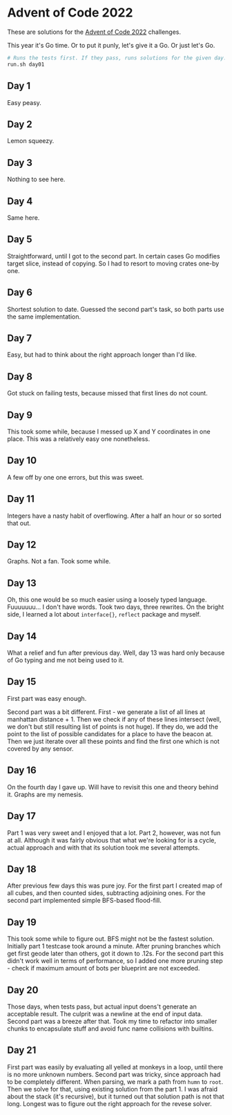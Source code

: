 # Advent of Code 2022

These are solutions for the [Advent of Code 2022](https://adventofcode.com/2022) challenges.

This year it's Go time. Or to put it punly, let's give it a Go. Or just let's Go.

```bash
# Runs the tests first. If they pass, runs solutions for the given day.
run.sh day01
```

## Day 1

Easy peasy.

## Day 2

Lemon squeezy.

## Day 3

Nothing to see here.

## Day 4

Same here.

## Day 5

Straightforward, until I got to the second part. In certain cases Go modifies target slice, instead of copying. So I had
to resort to moving crates one-by one.

## Day 6

Shortest solution to date. Guessed the second part's task, so both parts use the same implementation.

## Day 7

Easy, but had to think about the right approach longer than I'd like.

## Day 8

Got stuck on failing tests, because missed that first lines do not count.

## Day 9

This took some while, because I messed up X and Y coordinates in one place. This was a relatively easy one nonetheless.

## Day 10

A few off by one one errors, but this was sweet.

## Day 11

Integers have a nasty habit of overflowing. After a half an hour or so sorted that out.

## Day 12

Graphs. Not a fan. Took some while.

## Day 13

Oh, this one would be so much easier using a loosely typed language. Fuuuuuuu... I don't have words. Took two days,
three
rewrites. On the bright side, I learned a lot about `interface{}`, `reflect` package and myself.

## Day 14

What a relief and fun after previous day. Well, day 13 was hard only because of Go typing and me not being used to it.

## Day 15

First part was easy enough.

Second part was a bit different. First - we generate a list of all lines at manhattan distance + 1. Then we check if any
of these lines intersect (well, we don't but still resulting list of points is not huge). If they do, we add the point
to the list of possible candidates for a place to have the beacon at. Then we just iterate over all these points and
find the first one which is not covered by any sensor.

## Day 16

On the fourth day I gave up. Will have to revisit this one and theory behind it. Graphs are my nemesis.

## Day 17

Part 1 was very sweet and I enjoyed that a lot. Part 2, however, was not fun at all. Although it was fairly obvious that
what we're looking for is a cycle, actual approach and with that its solution took me several attempts.

## Day 18

After previous few days this was pure joy. For the first part I created map of all cubes, and then counted sides,
subtracting adjoining ones. For the second part implemented simple BFS-based flood-fill.

## Day 19

This took some while to figure out. BFS might not be the fastest solution. Initially part 1 testcase took around a
minute. After pruning branches which get first geode later than others, got it down to .12s. For the second part this 
didn't work well in terms of performance, so I added one more pruning step - check if maximum amount of bots per 
blueprint are not exceeded.

## Day 20

Those days, when tests pass, but actual input doens't generate an acceptable result. The culprit was a newline at the 
end of input data. Second part was a breeze after that. Took my time to refactor into smaller chunks to encapsulate 
stuff and avoid func name collisions with builtins.

## Day 21

First part was easily by evaluating all yelled at monkeys in a loop, until there is no more unknown numbers. Second part
was tricky, since approach had to be completely different. When parsing, we mark a path from `humn` to `root`. Then we 
solve for that, using existing solution from the part 1. I was afraid about the stack (it's recursive), but it turned
out that solution path is not that long. Longest was to figure out the right approach for the revese solver.